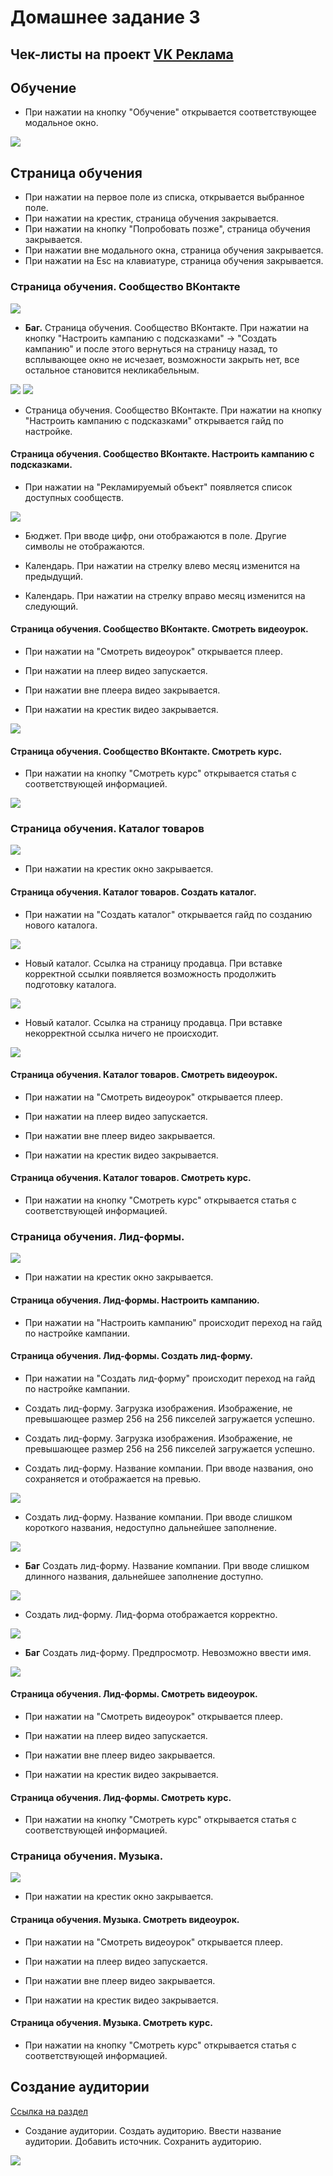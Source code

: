 # Домашнее задание 3

## **Чек-листы** на проект [VK Реклама](https://ads.vk.com)

## Обучение

- При нажатии на кнопку "Обучение" открывается соответствующее модальное окно.

<img src='./assets/guide_1.png'>

## Страница обучения

- При нажатии на первое поле из списка, открывается выбранное поле.
- При нажатии на крестик, страница обучения закрывается.
- При нажатии на кнопку "Попробовать позже", страница обучения закрывается.
- При нажатии вне модального окна, страница обучения закрывается.
- При нажатии на Esc на клавиатуре, страница обучения закрывается.

### Страница обучения. Сообщество ВКонтакте

<img src='./assets/guide_2.png'>

- **Баг.**
  Страница обучения. Сообщество ВКонтакте. При нажатии на кнопку "Настроить кампанию с подсказками" -> "Создать кампанию" и после этого вернуться на страницу назад, то всплывающее окно не исчезает, возможности закрыть нет, все остальное становится некликабельным.

<img src='./assets/guide_3.png'>
<img src='./assets/guide_4.png'>

- Страница обучения. Сообщество ВКонтакте. При нажатии на кнопку "Настроить кампанию с подсказками" открывается гайд по настройке.

#### Страница обучения. Сообщество ВКонтакте. Настроить кампанию с подсказками.

- При нажатии на "Рекламируемый объект" появляется список доступных сообществ.

<img src='./assets/guide_5.png'>

- Бюджет. При вводе цифр, они отображаются в поле. Другие символы не отображаются.

- Календарь. При нажатии на стрелку влево месяц изменится на предыдущий.

- Календарь. При нажатии на стрелку вправо месяц изменится на следующий.

#### Страница обучения. Сообщество ВКонтакте. Смотреть видеоурок.

- При нажатии на "Смотреть видеоурок" открывается плеер.

- При нажатии на плеер видео запускается.

- При нажатии вне плеера видео закрывается.

- При нажатии на крестик видео закрывается.

<img src='./assets/guide_6.png'>

#### Страница обучения. Сообщество ВКонтакте. Смотреть курс.

- При нажатии на кнопку "Смотреть курс" открывается статья с соответствующей информацией.

<img src='./assets/guide_7.png'>

### Страница обучения. Каталог товаров

<img src='./assets/guide_10.png'>

- При нажатии на крестик окно закрывается.

#### Страница обучения. Каталог товаров. Создать каталог.

- При нажатии на "Создать каталог" открывается гайд по созданию нового каталога.

<img src='./assets/guide_11.png'>

- Новый каталог. Ссылка на страницу продавца. При вставке корректной ссылки появляется возможность продолжить подготовку каталога.

<img src='./assets/guide_12.png'>

- Новый каталог. Ссылка на страницу продавца. При вставке некорректной ссылка ничего не происходит.

<img src='./assets/guide_13.png'>

#### Страница обучения. Каталог товаров. Смотреть видеоурок.

- При нажатии на "Смотреть видеоурок" открывается плеер.

- При нажатии на плеер видео запускается.

- При нажатии вне плеер видео закрывается.

- При нажатии на крестик видео закрывается.

#### Страница обучения. Каталог товаров. Смотреть курс.

- При нажатии на кнопку "Смотреть курс" открывается статья с соответствующей информацией.

### Страница обучения. Лид-формы.

<img src='./assets/guide_8.png'>

- При нажатии на крестик окно закрывается.

#### Страница обучения. Лид-формы. Настроить кампанию.

- При нажатии на "Настроить кампанию" происходит переход на гайд по настройке кампании.

#### Страница обучения. Лид-формы. Создать лид-форму.

- При нажатии на "Создать лид-форму" происходит переход на гайд по настройке кампании.

- Создать лид-форму. Загрузка изображения. Изображение, не превышающее размер 256 на 256 пикселей загружается успешно.

- Создать лид-форму. Загрузка изображения. Изображение, не превышающее размер 256 на 256 пикселей загружается успешно.

- Создать лид-форму. Название компании. При вводе названия, оно сохраняется и отображается на превью.

<img src='./assets/guide_14.png'>

- Создать лид-форму. Название компании. При вводе слишком короткого названия, недоступно дальнейшее заполнение.

<img src='./assets/guide_15.png'>

- **Баг** Создать лид-форму. Название компании. При вводе слишком длинного названия, дальнейшее заполнение доступно.

<img src='./assets/guide_16.png'>

- Создать лид-форму. Лид-форма отображается корректно.

<img src='./assets/guide_17.png'>

- **Баг** Создать лид-форму. Предпросмотр. Невозможно ввести имя.

<img src='./assets/guide_18.png'>

#### Страница обучения. Лид-формы. Смотреть видеоурок.

- При нажатии на "Смотреть видеоурок" открывается плеер.

- При нажатии на плеер видео запускается.

- При нажатии вне плеер видео закрывается.

- При нажатии на крестик видео закрывается.

#### Страница обучения. Лид-формы. Смотреть курс.

- При нажатии на кнопку "Смотреть курс" открывается статья с соответствующей информацией.

### Страница обучения. Музыка.

<img src='./assets/guide_9.png'>

- При нажатии на крестик окно закрывается.

#### Страница обучения. Музыка. Смотреть видеоурок.

- При нажатии на "Смотреть видеоурок" открывается плеер.

- При нажатии на плеер видео запускается.

- При нажатии вне плеер видео закрывается.

- При нажатии на крестик видео закрывается.

#### Страница обучения. Музыка. Смотреть курс.

- При нажатии на кнопку "Смотреть курс" открывается статья с соответствующей информацией.

## Создание аудитории

[Cсылка на раздел](https://ads.vk.com/hq/audience)

- Создание аудитории. Создать аудиторию. Ввести название аудитории. Добавить источник. Сохранить аудиторию.

<img src='./assets/audithory.png'>
